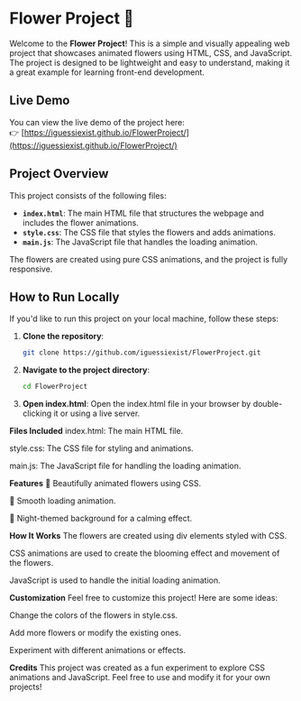 # Flower Project 🌸

Welcome to the **Flower Project**! This is a simple and visually appealing web project that showcases animated flowers using HTML, CSS, and JavaScript. The project is designed to be lightweight and easy to understand, making it a great example for learning front-end development.

## Live Demo
You can view the live demo of the project here:  
👉 [https://iguessiexist.github.io/FlowerProject/](https://iguessiexist.github.io/FlowerProject/)

## Project Overview
This project consists of the following files:
- **`index.html`**: The main HTML file that structures the webpage and includes the flower animations.
- **`style.css`**: The CSS file that styles the flowers and adds animations.
- **`main.js`**: The JavaScript file that handles the loading animation.

The flowers are created using pure CSS animations, and the project is fully responsive.

## How to Run Locally
If you'd like to run this project on your local machine, follow these steps:

1. **Clone the repository**:
   ```bash
   git clone https://github.com/iguessiexist/FlowerProject.git
2. **Navigate to the project directory**:
    ```bash
    cd FlowerProject
3. **Open index.html**:
    Open the index.html file in your browser by double-clicking it or using a live server.
   
**Files Included**
index.html: The main HTML file.

style.css: The CSS file for styling and animations.

main.js: The JavaScript file for handling the loading animation.

**Features**
🌸 Beautifully animated flowers using CSS.

🌿 Smooth loading animation.

🌙 Night-themed background for a calming effect.

**How It Works**
The flowers are created using div elements styled with CSS.

CSS animations are used to create the blooming effect and movement of the flowers.

JavaScript is used to handle the initial loading animation.

**Customization**
Feel free to customize this project! Here are some ideas:

Change the colors of the flowers in style.css.

Add more flowers or modify the existing ones.

Experiment with different animations or effects.

**Credits**
This project was created as a fun experiment to explore CSS animations and JavaScript. Feel free to use and modify it for your own projects!
